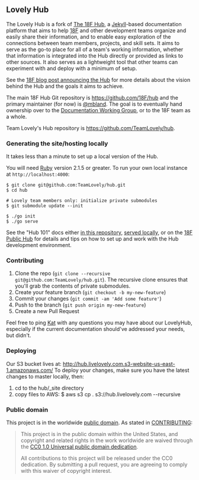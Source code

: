 ## Lovely Hub

The Lovely Hub is a fork of [The 18F Hub](https://18f.gsa.gov/hub), a 
[Jekyll](http://jekyllrb.com/)-based documentation platform that aims to help
[18F](https://github.com/18F) and other development teams organize and easily
share their information, and to enable easy exploration of the connections
between team members, projects, and skill sets. It aims to serve as the go-to
place for all of a team's working information, whether that information is
integrated into the Hub directly or provided as links to other sources. It
also serves as a lightweight tool that other teams can experiment with and
deploy with a minimum of setup.

See the [18F blog post announcing the
Hub](https://18f.gsa.gov/2014/12/23/hub/) for more details about the vision
behind the Hub and the goals it aims to achieve.

The main 18F Hub Git repository is https://github.com/18F/hub and the primary
maintainer (for now) is [@mbland](https://github.com/mbland). The goal is to
eventually hand ownership over to the [Documentation Working
Group](https://18f.gsa.gov/hub/wg/documentation), or to the 18F team as a
whole.

Team Lovely's Hub repository is https://github.com/TeamLovely/hub.

### Generating the site/hosting locally

It takes less than a minute to set up a local version of the Hub.

You will need [Ruby](https://www.ruby-lang.org) version 2.1.5 or greater. To
run your own local instance at `http://localhost:4000`:

```
$ git clone git@github.com:TeamLovely/hub.git
$ cd hub

# Lovely team members only: initialize private submodules
$ git submodule update --init 

$ ./go init
$ ./go serve
```

See the "Hub 101" docs either [in this repository](pages/101/), [served
locally](http://localhost:4000/101/), or on the [18F Public
Hub](https://18f.gsa.gov/hub/101/) for details and tips on how to set up and
work with the Hub development environment.

### Contributing

1.  Clone the repo (`git clone --recursive git@github.com:TeamLovely/hub.git`). The recursive clone ensures that you'll grab the contents of private submodules.
2. Create your feature branch (`git checkout -b my-new-feature`)
3. Commit your changes (`git commit -am 'Add some feature'`)
4. Push to the branch (`git push origin my-new-feature`)
5. Create a new Pull Request

Feel free to ping [Kat](https://github.com/coderkat) with any questions you
may have about our LovelyHub, especially if the current documentation should've addressed your
needs, but didn't.

### Deploying
Our S3 bucket lives at: http://hub.livelovely.com.s3-website-us-east-1.amazonaws.com/
To deploy your changes, make sure you have the latest changes to master locally, then:

1. cd to the hub/_site directory
2. copy files to AWS:
    $ aws s3 cp . s3://hub.livelovely.com --recursive

### Public domain

This project is in the worldwide [public domain](LICENSE.md). As stated in [CONTRIBUTING](CONTRIBUTING.md):

> This project is in the public domain within the United States, and copyright
> and related rights in the work worldwide are waived through the [CC0 1.0
> Universal public domain
> dedication](https://creativecommons.org/publicdomain/zero/1.0/).
>
> All contributions to this project will be released under the CC0 dedication.
> By submitting a pull request, you are agreeing to comply with this waiver of
> copyright interest.

